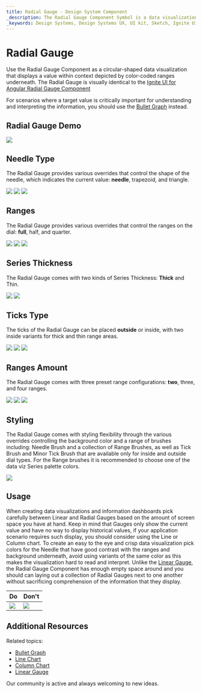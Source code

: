 ```yaml
---
title: Radial Gauge - Design System Component
_description: The Radial Gauge Component Symbol is a data visualization that displays a value in a certain context.
_keywords: Design Systems, Design Systems UX, UI kit, Sketch, Ignite UI for Angular, Sketch to Angular, Sketch to Angular, Angular, Angular Design System, Export code from Sketch, Design Kits for Angular, Sketch HTML, Sketch to HTML, Sketch UI kits
---
```


# Radial Gauge

Use the Radial Gauge Component as a circular-shaped data visualization that displays a value within context depicted by color-coded ranges underneath. The Radial Gauge is visually identical to the [Ignite UI for Angular Radial Gauge Component](https://www.infragistics.com/products/ignite-ui-angular/angular/components/radialgauge.html)

For scenarios where a target value is critically important for understanding and interpreting the information, you should use the [Bullet Graph](bullet-graph.md) instead.

## Radial Gauge Demo

<img class="responsive-img" src="../images/radial_gauge_three_ranges.png" srcset="../images/radial_gauge_three_ranges@2x.png 2x" />

## Needle Type

The Radial Gauge provides various overrides that control the shape of the needle, which indicates the current value: **needle**, trapezoid, and triangle.

<img class="responsive-img" src="../images/radial_gauge_three_ranges.png" srcset="../images/radial_gauge_three_ranges@2x.png 2x" />
<img class="responsive-img" src="../images/radial_gauge_trapezoid.png" srcset="../images/radial_gauge_trapezoid@2x.png 2x" />
<img class="responsive-img" src="../images/radial_gauge_triangle.png" srcset="../images/radial_gauge_triangle@2x.png 2x" />

## Ranges

The Radial Gauge provides various overrides that control the ranges on the dial: **full**, half, and quarter.

<img class="responsive-img" src="../images/radial_gauge_three_ranges.png" srcset="../images/radial_gauge_three_ranges@2x.png 2x" />
<img class="responsive-img" src="../images/radial_gauge_half.png" srcset="../images/radial_gauge_half@2x.png 2x" />
<img class="responsive-img" src="../images/radial_gauge_quarter.png" srcset="../images/radial_gauge_quarter@2x.png 2x" />

## Series Thickness

The Radial Gauge comes with two kinds of Series Thickness: **Thick** and Thin.

<img class="responsive-img" src="../images/radial_gauge_three_ranges.png" srcset="../images/radial_gauge_three_ranges@2x.png 2x" />
<img class="responsive-img" src="../images/radial_gauge_full-thin.png" srcset="../images/radial_gauge_full-thin@2x.png 2x" />

## Ticks Type

The ticks of the Radial Gauge can be placed **outside** or inside, with two inside variants for thick and thin range areas.

<img class="responsive-img" src="../images/radial_gauge_inside.png" srcset="../images/radial_gauge_inside@2x.png 2x" />
<img class="responsive-img" src="../images/radial_gauge_outside.png" srcset="../images/radial_gauge_outside@2x.png 2x" />
<img class="responsive-img" src="../images/radial_gauge_inside-2.png" srcset="../images/radial_gauge_inside-2@2x.png 2x" />

## Ranges Amount

The Radial Gauge comes with three preset range configurations: **two**, three, and four ranges.

<img class="responsive-img" src="../images/radial_gauge_two_ranges.png" srcset="../images/radial_gauge_two_ranges@2x.png 2x" />
<img class="responsive-img" src="../images/radial_gauge_three_ranges.png" srcset="../images/radial_gauge_three_ranges@2x.png 2x" />
<img class="responsive-img" src="../images/radial_gauge_four_ranges.png" srcset="../images/radial_gauge_four_ranges@2x.png 2x" />

## Styling

The Radial Gauge comes with styling flexibility through the various overrides controlling the background color and a range of brushes including: Needle Brush and a collection of Range Brushes, as well as Tick Brush and Minor Tick Brush that are available only for inside and outside dial types. For the Range brushes it is recommended to choose one of the data viz Series palette colors.

<img class="responsive-img" src="../images/radial_gauge_styling.png" srcset="../images/radial_gauge_styling@2x.png 2x" />

## Usage

When creating data visualizations and information dashboards pick carefully between Linear and Radial Gauges based on the amount of screen space you have at hand. Keep in mind that Gauges only show the current value and have no way to display historical values, if your application scenario requires such display, you should consider using the Line or Column chart.
To create an easy to the eye and crisp data visualization pick colors for the Needle that have good contrast with the ranges and background underneath, avoid using variants of the same color as this makes the visualization hard to read and interpret. Unlike the [Linear Gauge](linear-gauge.md), the Radial Gauge Component has enough empty space around and you should can laying out a collection of Radial Gauges next to one another without sacrificing comprehension of the information that they display.

| Do                                                                                 | Don't                                                                                  |
| ---------------------------------------------------------------------------------- | -------------------------------------------------------------------------------------- |
| <img class="responsive-img" src="../images/radial_gauge_do.png" srcset="../images/radial_gauge_do@2x.png 2x" /> | <img class="responsive-img" src="../images/radial_gauge_dont.png" srcset="../images/radial_gauge_dont@2x.png 2x" /> |

## Additional Resources

Related topics:

- [Bullet Graph](bullet-graph.md)
- [Line Chart](line-chart.md)
- [Column Chart](column-chart.md)
- [Linear Gauge](linear-gauge.md)
  <div class="divider--half"></div>

Our community is active and always welcoming to new ideas.
